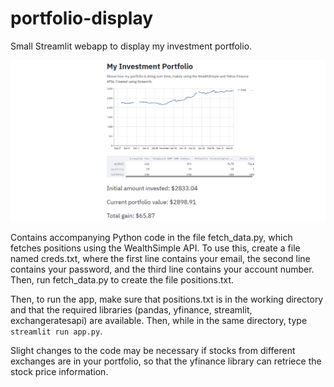 # portfolio-display
Small Streamlit webapp to display my investment portfolio. 

![Example](example.PNG)

Contains accompanying Python code in the file fetch_data.py, which fetches positions using the WealthSimple API. To use this, create a file named creds.txt, where the first line contains your email, the second line contains your password, and the third line contains your account number. Then, run fetch_data.py to create the file positions.txt. 

Then, to run the app, make sure that positions.txt is in the working directory and that the required libraries (pandas, yfinance, streamlit, exchangeratesapi) are available. Then, while in the same directory, type `streamlit run app.py`. 

Slight changes to the code may be necessary if stocks from different exchanges are in your portfolio, so that the yfinance library can retriece the stock price information. 
